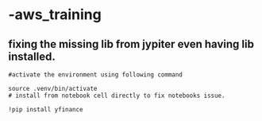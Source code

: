 # -aws_training
## fixing the missing lib from jypiter even having lib installed.

```
#activate the environment using following command

source .venv/bin/activate
# install from notebook cell directly to fix notebooks issue.

!pip install yfinance
```
